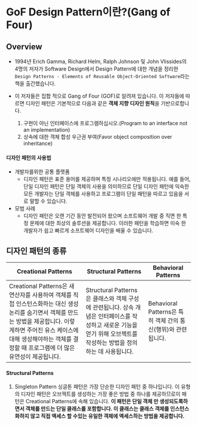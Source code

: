 # GoF Design Pattern이란?(Gang of Four)

## Overview
- 1994년 Erich Gamma, Richard Helm, Ralph Johnson 및 John Vlissides의 4명의 저자가 Software Design에서 Design Pattern에 대한 개념을 정리한 `Design Patterns - Elements of Reusable Object-Oriented Software`라는 책을 출간했습니다.

- 이 저자들은 집합 적으로 Gang of Four (GOF)로 알려져 있습니다. 이 저자들에 따르면 디자인 패턴은 기본적으로 다음과 같은 **객체 지향 디자인 원칙**을 기반으로합니다.
	1. 구현이 아닌 인터페이스에 프로그램하십시오.(Program to an interface not an implementation)
	2. 상속에 대한 객체 합성 우근권 부여(Favor object composition over inheritance)

#### 디자인 패턴의 사용법
- 개발자를위한 공통 플랫폼
	- 디자인 패턴은 표준 용어를 제공하며 특정 시나리오에만 적용됩니다. 예를 들어, 단일 디자인 패턴은 단일 객체의 사용을 의미하므로 단일 디자인 패턴에 익숙한 모든 개발자는 단일 객체를 사용하고 프로그램이 단일 패턴을 따르고 있음을 서로 말할 수 있습니다.
- 모범 사례
	- 디자인 패턴은 오랜 기간 동안 발전되어 왔으며 소프트웨어 개발 중 직면 한 특정 문제에 대한 최상의 솔루션을 제공합니다. 이러한 패턴을 학습하면 미숙 한 개발자가 쉽고 빠르게 소프트웨어 디자인을 배울 수 있습니다.

## 디자인 패턴의 종류
|Creational Patterns|Structural Patterns|Behavioral Patterns|
|--|--|--|
|Creational Patterns은 새 연산자를 사용하여 객체를 직접 인스턴스화하는 대신 생성 논리를 숨기면서 객체를 만드는 방법을 제공합니다. 이렇게하면 주어진 유스 케이스에 대해 생성해야하는 객체를 결정할 때 프로그램에 더 많은 유연성이 제공됩니다.|Structural Patterns은 클래스와 객체 구성에 관련됩니다. 상속 개념은 인터페이스를 작성하고 새로운 기능을 얻기 위해 오브젝트를 작성하는 방법을 정의하는 데 사용됩니다.|Behavioral Patterns은 특히 객체 간의 통신(행위)와 관련됩니다.|

#### Structural Patterns
1. Singleton Pattern
싱글톤 패턴은 가장 단순한 디자인 패턴 중 하나입니다. 이 유형의 디자인 패턴은 오브젝트를 생성하는 가장 좋은 방법 중 하나를 제공하므로이 패턴은 Creational Patterns에 속해 있습니다. 
**이 패턴은 단일 객체 만 생성되도록하면서 객체를 만드는 단일 클래스를 포함합니다. 이 클래스는 클래스 객체를 인스턴스화하지 않고 직접 액세스 할 수있는 유일한 객체에 액세스하는 방법을 제공합니다.**